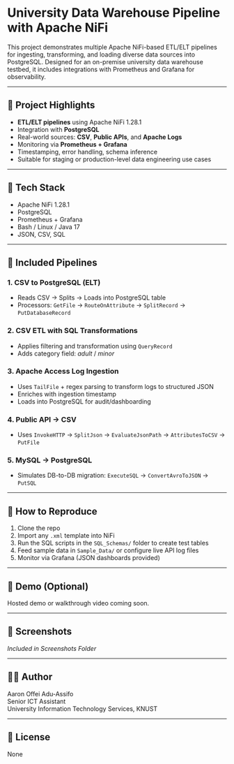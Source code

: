 # University Data Warehouse Pipeline with Apache NiFi

This project demonstrates multiple Apache NiFi-based ETL/ELT pipelines for ingesting, transforming, and loading diverse data sources into PostgreSQL. Designed for an on-premise university data warehouse testbed, it includes integrations with Prometheus and Grafana for observability.

---

## 🚀 Project Highlights

- **ETL/ELT pipelines** using Apache NiFi 1.28.1
- Integration with **PostgreSQL**
- Real-world sources: **CSV**, **Public APIs**, and **Apache Logs**
- Monitoring via **Prometheus + Grafana**
- Timestamping, error handling, schema inference
- Suitable for staging or production-level data engineering use cases

---

## 🔧 Tech Stack

- Apache NiFi 1.28.1
- PostgreSQL
- Prometheus + Grafana
- Bash / Linux / Java 17
- JSON, CSV, SQL

---

## 📁 Included Pipelines

### 1. CSV to PostgreSQL (ELT)
- Reads CSV → Splits → Loads into PostgreSQL table
- Processors: `GetFile` → `RouteOnAttribute` → `SplitRecord` → `PutDatabaseRecord`

### 2. CSV ETL with SQL Transformations
- Applies filtering and transformation using `QueryRecord`
- Adds category field: *adult* / *minor*

### 3. Apache Access Log Ingestion
- Uses `TailFile` + regex parsing to transform logs to structured JSON
- Enriches with ingestion timestamp
- Loads into PostgreSQL for audit/dashboarding

### 4. Public API → CSV
- Uses `InvokeHTTP` → `SplitJson` → `EvaluateJsonPath` → `AttributesToCSV` → `PutFile`

### 5. MySQL → PostgreSQL
- Simulates DB-to-DB migration: `ExecuteSQL` → `ConvertAvroToJSON` → `PutSQL`

---

## 🧪 How to Reproduce

1. Clone the repo
2. Import any `.xml` template into NiFi
3. Run the SQL scripts in the `SQL_Schemas/` folder to create test tables
4. Feed sample data in `Sample_Data/` or configure live API log files
5. Monitor via Grafana (JSON dashboards provided)

---

## 🎥 Demo (Optional)

Hosted demo or walkthrough video coming soon. 

---

## 📸 Screenshots

*Included in Screenshots Folder*

---

## 👨‍💻 Author

Aaron Offei Adu-Assifo  
Senior ICT Assistant  
University Information Technology Services, KNUST

---

## 📝 License

None
